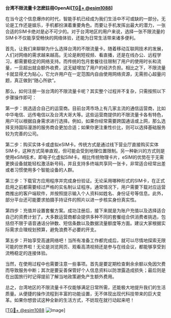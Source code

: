 **台湾不限流量卡怎麽註冊OpenAI[[TG💪+ @esim1088](https://t.me/s/esim1088)]**

在当今这个信息爆炸的时代，智能手机已经成为我们生活中不可或缺的一部分。无论是工作还是娱乐，手机都扮演着重要角色。而要让手机发挥出最大的潜力，一张合适的SIM卡绝对是必不可少的。对于台湾地区的用户来说，选择一张不限流量的SIM卡不仅能享受畅快的网络体验，还能为日常生活带来诸多便利。

首先，让我们来聊聊为什么选择台湾的不限流量卡。随着移动互联网技术的发展，人们对网络的需求越来越高。无论是刷短视频、看直播，还是在线办公、远程学习，都需要稳定的网络支持。而传统的包月套餐往往限制了用户的使用时长和流量，一旦超出就会额外收费，这无疑增加了用户的经济负担。相比之下，不限流量卡就显得尤为贴心，它允许用户在一定范围内自由使用网络资源，无需担心超量问题，真正做到“随心所欲”。

那么，如何注册一张台湾的不限流量卡呢？其实整个过程并不复杂，只需按照以下步骤操作即可：

第一步：挑选适合自己的运营商。目前台湾市场上有几家主流的通信运营商，比如中华电信、远传电信以及台湾大哥大等。这些运营商提供的不限流量卡各有特色，用户可以根据自身需求进行选择。例如，如果你经常需要跨国通话或上网，那么选择支持国际漫游的服务商会更加合适；如果你更注重性价比，则可以选择基础服务较为完善的公司。

第二步：购买实体卡或虚拟eSIM卡。传统方式是通过线下营业厅直接购买实体SIM卡，这种方式简单直观，但可能会受到地理位置限制。另一种新兴的方式则是使用eSIM技术，即电子化虚拟SIM卡。相比传统物理卡片，eSIM的优势在于无需更换设备就能轻松激活新号码，并且支持多终端共享同一张卡，非常适合经常出差或者习惯使用多个智能设备的人群。

第三步：下载官方应用程序并完成身份验证。无论采用哪种形式的SIM卡，在正式启用之前都需要经过严格的实名制认证程序。通常情况下，用户需要下载对应运营商推出的客户端软件，并按照提示输入个人资料如姓名、身份证号等信息。此外，部分平台还可能要求拍摄手持证件的照片以进一步核实身份真实性。

第四步：充值并设置套餐方案。成功注册后，接下来就是为账户充值以及选择适合自己的资费计划了。大多数运营商都会提供多种不同的套餐组合供消费者挑选，包括但不限于语音通话分钟数、短信条数以及数据流量额度等方面。建议大家根据实际需求合理规划预算，避免浪费不必要的开支。

第五步：开始享受高速网络吧！当所有准备工作都完成后，就可以尽情地探索无限可能的世界啦！无论是浏览网页、观看高清视频还是参与在线会议，都能够享受到流畅稳定的连接体验。

当然，在使用过程中也需要注意一些事项。首先是要定期检查剩余余额以免因欠费而导致服务中断；其次是要妥善保管好个人信息资料以防泄露造成损失；最后则是在出国旅行时记得提前了解当地政策避免产生额外费用。

总之，台湾地区的不限流量卡不仅能够满足日常所需，还能极大地提升我们的生活质量。从便捷的操作流程到丰富的功能设置，无不体现出现代科技带来的巨大变革。如果你想尝试这种全新的生活方式，不妨现在就行动起来吧！

[[TG💪+ @esim1088](https://t.me/s/esim1088) ![Image](https://i.postimg.cc/4NQfJmqS/Snipaste-2025-05-13-00-14-12.png)]